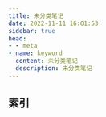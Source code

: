```yaml
---
title: 未分类笔记
date: 2022-11-11 16:01:53
sidebar: true
head:
- - meta
- name: keyword
  content: 未分类笔记
  description: 未分类笔记
---
```


## 索引


